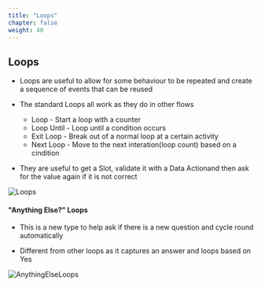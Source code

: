 ```yaml
---
title: "Loops"
chapter: false
weight: 40
---
```


## Loops

* Loops are useful to allow for some behaviour to be repeated and create a sequence of events that can be reused

* The standard Loops all work as they do in other flows
    * Loop - Start a loop with a counter
    * Loop Until - Loop until a condition occurs
    * Exit Loop - Break out of a normal loop at a certain activity
    * Next Loop - Move to the next interation(loop count) based on a cindition

* They are useful to get a Slot, validate it with a Data Actionand then ask for the value again if it is not correct

![Loops](/images/Loop.jpg)

#### "Anything Else?" Loops

* This is a new type to help ask if there is a new question and cycle round automatically

* Different from other loops as it captures an answer and loops based on Yes 

![AnythingElseLoops](/images/AnythingElse.jpg)

